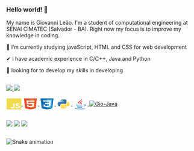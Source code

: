 ### Hello world! 👋

My name is Giovanni Leão. I'm a student of computational engineering at SENAI CIMATEC (Salvador - BA). Right now my focus is to improve my knowledge in coding.

🔭 I’m currently studying javaScript, HTML and CSS for web development 


✔ I have academic experience in C/C++, Java and Python


🌱 looking for to develop my skills in developing

##

<div>
  <a href="https://github.com/Giovanni1Santos">
  <img height="180cm" src="https://github-readme-stats.vercel.app/api?username=Giovanni1Santos&show_icons=true&theme=tokyonight"/>
  <img height="180cm" src="https://github-readme-stats.vercel.app/api/top-langs/?username=Giovanni1Santos&layout=compact&langs_count=16&theme=tokyonight"/>
</div>

<div style="display: inline_block"><br>
  <img align="center" alt="Gio-Js" height="30" width="40" src="https://raw.githubusercontent.com/devicons/devicon/master/icons/javascript/javascript-plain.svg">
  <img align="center" alt="Gio-HTML" height="30" width="40" src="https://raw.githubusercontent.com/devicons/devicon/master/icons/html5/html5-original.svg">
  <img align="center" alt="Gio-CSS" height="30" width="40" src="https://raw.githubusercontent.com/devicons/devicon/master/icons/css3/css3-original.svg">
  <img align="center" alt="Gio-Python" height="30" width="40" src="https://raw.githubusercontent.com/devicons/devicon/master/icons/python/python-original.svg">
  <img align="center" alt="Gio-Java" height="30" width="40" src="https://raw.githubusercontent.com/devicons/devicon/master/icons/java/java-original.svg">
  <img align="center" alt="Gio-Java" height="30" width="40" src="https://cdn.jsdelivr.net/gh/devicons/devicon@latest/icons/cplusplus/cplusplus-original.svg" />
</div>

##

<div>
  <a href="https://instagram.com/gios_leao" target="_blank"><img src="https://img.shields.io/badge/-Instagram-%23E4405F?style=for-the-badge&logo=instagram&logoColor=white" target="_blank"></a>
  <a href = "mailto:giovanni.jesus@aln.senaicimatec.edu.br"><img src="https://img.shields.io/badge/-Gmail-%23333?style=for-the-badge&logo=gmail&logoColor=white" target="_blank"></a>
  <a href="https://www.linkedin.com/in/giovanni-leão-302140137" target="_blank"><img src="https://img.shields.io/badge/-LinkedIn-%230077B5?style=for-the-badge&logo=linkedin&logoColor=white" target="_blank"></a> 
</div>

##

![Snake animation](https://github.com/Giovanni1Santos/Giovanni1Santos/blob/output/github-contribution-grid-snakes.svg)

